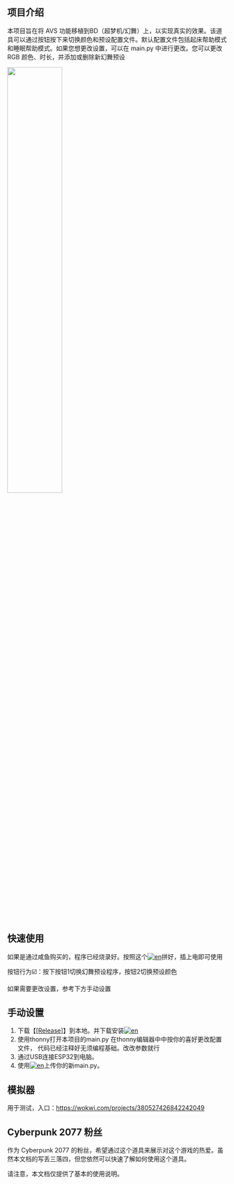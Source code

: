 
## 项目介绍

本项目旨在将 AVS 功能移植到BD（超梦机/幻舞）上，以实现真实的效果。该道具可以通过按钮按下来切换颜色和预设配置文件。默认配置文件包括起床帮助模式和睡眠帮助模式。如果您想更改设置，可以在 main.py 中进行更改。您可以更改 RGB 颜色、时长，并添加或删除新幻舞预设

<img src="https://i.imgur.com/1NuFsKd_d.webp?maxwidth=760&fidelity=grand" width="50%" height="50%">

## 快速使用

如果是通过咸鱼购买的，程序已经烧录好。按照这个[![en](https://img.shields.io/badge/指南-blue.svg)](https://github.com/Ethan-Ming/Cyberpunk_AVS/blob/main/gUIDE/guide.md)拼好，插上电即可使用

 按钮行为☑️：按下按钮1切换幻舞预设程序，按钮2切换预设颜色
  

  

如果需要更改设置，参考下方手动设置

## 手动设置

1. 下载【[[Release](https://github.com/Ethan-Ming/BrainDance_AVS/releases/tag/release)]】到本地。并下载安装[![en](https://img.shields.io/badge/Thonny-white.svg)](https://jimirobot.tw/esp32-micropython-tutorial-thonny-ide-105/#4_%E4%B8%8A%E5%82%B3%E8%88%87%E5%9F%B7%E8%A1%8C%E7%A8%8B%E5%BC%8F)
2. 使用thonny打开本项目的main.py 在thonny编辑器中中按你的喜好更改配置文件， 代码已经注释好无须编程基础。改改参数就行
3. 通过USB连接ESP32到电脑。
4. 使用[![en](https://img.shields.io/badge/Thonny-white.svg)](https://jimirobot.tw/esp32-micropython-tutorial-thonny-ide-105/#4_%E4%B8%8A%E5%82%B3%E8%88%87%E5%9F%B7%E8%A1%8C%E7%A8%8B%E5%BC%8F)上传你的新main.py。

## 模拟器
用于测试，入口：https://wokwi.com/projects/380527426842242049


## Cyberpunk 2077 粉丝

作为 Cyberpunk 2077 的粉丝，希望通过这个道具来展示对这个游戏的热爱。虽然本文档的写丢三落四，但您依然可以快速了解如何使用这个道具。

请注意，本文档仅提供了基本的使用说明。
